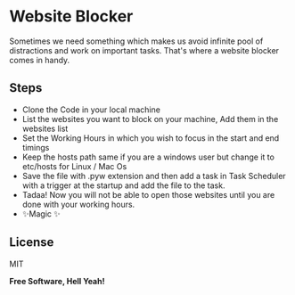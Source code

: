 # Website Blocker 
Sometimes we need something which makes us avoid infinite pool of distractions and work on important tasks. That's where a website blocker comes in handy.

## Steps
- Clone the Code in your local machine
- List the websites you want to block on your machine, Add them in the websites list
- Set the Working Hours in which you wish to focus in the start and end timings
- Keep the hosts path same if you are a windows user but change it to etc/hosts for Linux / Mac Os
- Save the file with .pyw extension and then add a task in Task Scheduler with a trigger at the startup and add the file to the task.
- Tadaa! Now you will not be able to open those websites until you are done with your working hours.
- ✨Magic ✨



## License

MIT

**Free Software, Hell Yeah!**